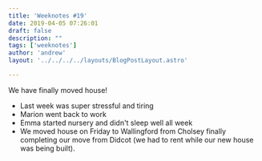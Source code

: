 ```yaml
---
title: 'Weeknotes #19'
date: 2019-04-05 07:26:01
draft: false
description: ""
tags: ['weeknotes']
author: 'andrew'
layout: '../../../../layouts/BlogPostLayout.astro'

---
```

We have finally moved house!

*   Last week was super stressful and tiring
*   Marion went back to work
*   Emma started nursery and didn't sleep well all week
*   We moved house on Friday to Wallingford from Cholsey finally completing our move from Didcot (we had to rent while our new house was being built).
